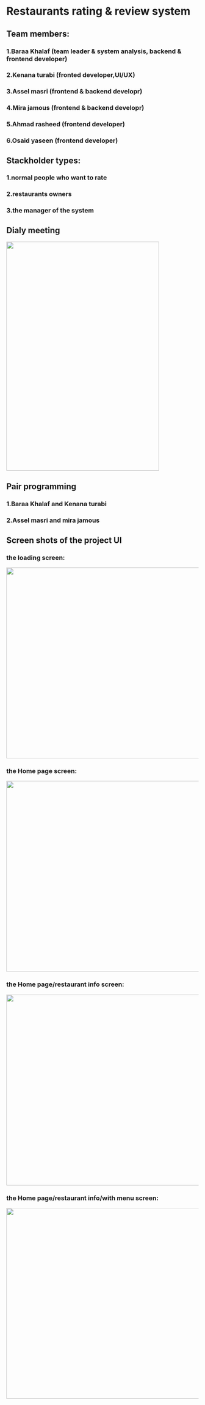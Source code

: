 # Restaurants rating & review system

## Team members:

### 1.Baraa Khalaf (team leader & system analysis, backend & frontend developer)

### 2.Kenana turabi (fronted developer,UI/UX)

### 3.Assel masri (frontend & backend developr)

### 4.Mira jamous (frontend & backend developr)

### 5.Ahmad rasheed (frontend developer)

### 6.Osaid yaseen (frontend developer)

## Stackholder types:

### 1.normal people who want to rate

### 2.restaurants owners

### 3.the manager of the system

## Dialy meeting

<img src="https://user-images.githubusercontent.com/91554496/168390494-c7c45d3a-edc6-44d5-b7ec-bfb52b1bd714.jpg" width="400px" height="600px">

## Pair programming

### 1.Baraa Khalaf and Kenana turabi

### 2.Assel masri and mira jamous

## Screen shots of the project UI

### the loading screen:
<img src="https://user-images.githubusercontent.com/91554496/168392128-4e99294f-b647-4825-8ee4-83df56183b26.png" width="1000px" height="500px">

### the Home page screen:

<img src="https://user-images.githubusercontent.com/91554496/168392358-7be2291b-a63c-4fd5-900b-949ea67d0b95.png" width="1000px" height="500px">

### the Home page/restaurant info screen:

<img src="https://user-images.githubusercontent.com/91554496/168392445-40176123-b69d-4075-855a-3b2313e59101.png" width="1000px" height="500px">

### the Home page/restaurant info/with menu screen:
<img src="https://user-images.githubusercontent.com/91554496/168392627-c67b7341-1fef-4161-967b-88e59fd7f6d8.png" width="1000px" height="500px">






